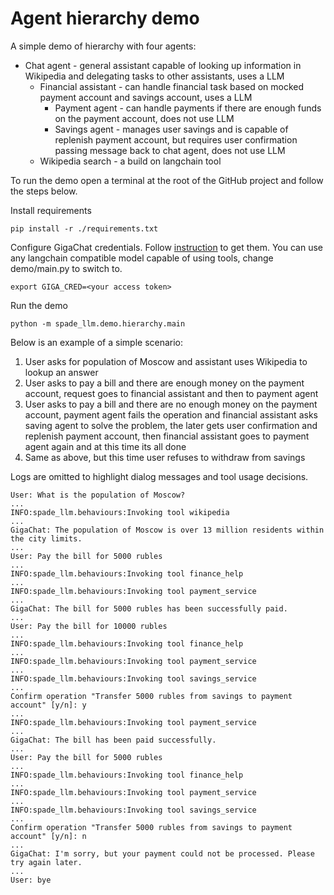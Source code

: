 # Agent hierarchy demo

A simple demo of hierarchy with four agents:
* Chat agent - general assistant capable of looking up information in Wikipedia and delegating tasks to other assistants, uses a LLM
    * Financial assistant - can handle financial task based on mocked payment account and savings account, uses a LLM
        * Payment agent - can handle payments if there are enough funds on the payment account, does not use LLM
        * Savings agent - manages user savings and is capable of replenish payment account, but requires user confirmation passing message back to chat agent, does not use LLM
    * Wikipedia search - a build on langchain tool

To run the demo open a terminal at the root of the GitHub project and follow the steps below.

Install requirements
```
pip install -r ./requirements.txt
```

Configure GigaChat credentials. Follow [instruction](https://developers.sber.ru/docs/ru/gigachat/individuals-quickstart)
to get them. You can use any langchain compatible model capable of using tools, change demo/main.py to switch to.
```
export GIGA_CRED=<your access token>
```

Run the demo

```
python -m spade_llm.demo.hierarchy.main
```

Below is an example of a simple scenario:
1. User asks for population of Moscow and assistant uses Wikipedia to lookup an answer
2. User asks to pay a bill and there are enough money on the payment account, request goes to financial assistant and then to payment agent
3. User asks to pay a bill and there are no enough money on the payment account, payment agent fails the operation and financial assistant asks saving agent to solve the problem, the later gets user confirmation and replenish payment account, then financial assistant goes to payment agent again and at this time its all done
4. Same as above, but this time user refuses to withdraw from savings

Logs are omitted to highlight dialog messages and tool usage decisions.
```
User: What is the population of Moscow?
...
INFO:spade_llm.behaviours:Invoking tool wikipedia
...
GigaChat: The population of Moscow is over 13 million residents within the city limits.
...
User: Pay the bill for 5000 rubles
...
INFO:spade_llm.behaviours:Invoking tool finance_help
...
INFO:spade_llm.behaviours:Invoking tool payment_service
...
GigaChat: The bill for 5000 rubles has been successfully paid.
...
User: Pay the bill for 10000 rubles
...
INFO:spade_llm.behaviours:Invoking tool finance_help
...
INFO:spade_llm.behaviours:Invoking tool payment_service
...
INFO:spade_llm.behaviours:Invoking tool savings_service
...
Confirm operation "Transfer 5000 rubles from savings to payment account" [y/n]: y
...
INFO:spade_llm.behaviours:Invoking tool payment_service
...
GigaChat: The bill has been paid successfully.
...
User: Pay the bill for 5000 rubles
...
INFO:spade_llm.behaviours:Invoking tool finance_help
...
INFO:spade_llm.behaviours:Invoking tool payment_service
...
INFO:spade_llm.behaviours:Invoking tool savings_service
...
Confirm operation "Transfer 5000 rubles from savings to payment account" [y/n]: n
...
GigaChat: I'm sorry, but your payment could not be processed. Please try again later.
...
User: bye
```
